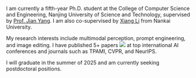 I am currently a fifth-year Ph.D. student at the College of Computer Science and Engineering, Nanjing University of Science and Technology, supervised by [Prof. Jian Yang](https://scholar.google.com/citations?user=6CIDtZQAAAAJ). I am also co-supervised by [Xiang Li](https://implus.github.io/) from Nankai University.

My research interests include multimodal perception, prompt engineering, and image editing. I have published 5+ papers <a href='https://scholar.google.com/citations?user=RLhH0jwAAAAJ'><img src="https://img.shields.io/endpoint?logo=Google%20Scholar&url=https%3A%2F%2Fcdn.jsdelivr.net%2Fgh%2Fylingfeng%2Fylingfeng.github.io@google-scholar-stats%2Fgs_data_shieldsio.json&labelColor=f6f6f6&color=9cf&style=flat&label=citations"></a> at top international AI conferences and journals such as TPAMI, CVPR, and NeurIPS.

I will graduate in the summer of 2025 and am currently seeking postdoctoral positions.